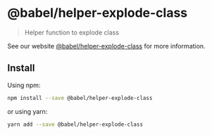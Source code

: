 # @babel/helper-explode-class

> Helper function to explode class

See our website [@babel/helper-explode-class](https://babeljs.io/docs/en/next/babel-helper-explode-class.html) for more information.

## Install

Using npm:

```sh
npm install --save @babel/helper-explode-class
```

or using yarn:

```sh
yarn add --save @babel/helper-explode-class
```
